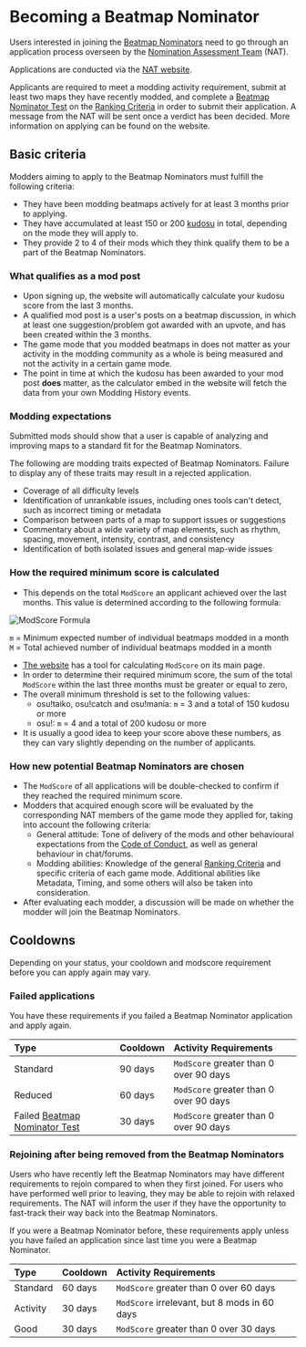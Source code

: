 # Becoming a Beatmap Nominator

Users interested in joining the [Beatmap Nominators](/wiki/People/The_Team/Beatmap_Nominators) need to go through an application process overseen by the [Nomination Assessment Team](/wiki/People/The_Team/Nomination_Assessment_Team) (NAT). 

Applications are conducted via the [NAT website](http://bn.mappersguild.com/bnapps).

Applicants are required to meet a modding activity requirement, submit at least two maps they have recently modded, and complete a [Beatmap Nominator Test](/wiki/People/The_Team/Beatmap_Nominators/Beatmap_Nominator_Test) on the [Ranking Criteria](/wiki/Ranking_Criteria) in order to submit their application. A message from the NAT will be sent once a verdict has been decided. More information on applying can be found on the website.

## Basic criteria

Modders aiming to apply to the Beatmap Nominators must fulfill the following criteria:

- They have been modding beatmaps actively for at least 3 months prior to applying.
- They have accumulated at least 150 or 200 [kudosu](/wiki/Modding/Kudosu) in total, depending on the mode they will apply to.
- They provide 2 to 4 of their mods which they think qualify them to be a part of the Beatmap Nominators.

### What qualifies as a mod post

- Upon signing up, the website will automatically calculate your kudosu score from the last 3 months.
- A qualified mod post is a user's posts on a beatmap discussion, in which at least one suggestion/problem got awarded with an upvote, and has been created within the 3 months.
- The game mode that you modded beatmaps in does not matter as your activity in the modding community as a whole is being measured and not the activity in a certain game mode.
- The point in time at which the kudosu has been awarded to your mod post **does** matter, as the calculator embed in the website will fetch the data from your own Modding History events.

### Modding expectations

Submitted mods should show that a user is capable of analyzing and improving maps to a standard fit for the Beatmap Nominators.

The following are modding traits expected of Beatmap Nominators. Failure to display any of these traits may result in a rejected application.

- Coverage of all difficulty levels
- Identification of unrankable issues, including ones tools can't detect, such as incorrect timing or metadata
- Comparison between parts of a map to support issues or suggestions
- Commentary about a wide variety of map elements, such as rhythm, spacing, movement, intensity, contrast, and consistency
- Identification of both isolated issues and general map-wide issues

### How the required minimum score is calculated

- This depends on the total `ModScore` an applicant achieved over the last months. This value is determined according to the following formula:

![ModScore Formula](/wiki/shared/Modscore_new_wiki.png "ModScore Formula")

`m` = Minimum expected number of individual beatmaps modded in a month\
`M` = Total achieved number of individual beatmaps modded in a month

- [The website](http://bn.mappersguild.com/bnapps) has a tool for calculating `ModScore` on its main page.
- In order to determine their required minimum score, the sum of the total `ModScore` within the last three months must be greater or equal to zero,
- The overall minimum threshold is set to the following values:
  - osu!taiko, osu!catch and osu!mania: `m` = 3 and a total of 150 kudosu or more
  - osu!: `m` = 4 and a total of 200 kudosu or more
- It is usually a good idea to keep your score above these numbers, as they can vary slightly depending on the number of applicants.

### How new potential Beatmap Nominators are chosen

- The `ModScore` of all applications will be double-checked to confirm if they reached the required minimum score.
- Modders that acquired enough score will be evaluated by the corresponding NAT members of the game mode they applied for, taking into account the following criteria:
  - General attitude: Tone of delivery of the mods and other behavioural expectations from the [Code of Conduct](/wiki/Ranking_Criteria/Code_of_Conduct), as well as general behaviour in chat/forums.
  - Modding abilities: Knowledge of the general [Ranking Criteria](/wiki/Ranking_Criteria) and specific criteria of each game mode. Additional abilities like Metadata, Timing, and some others will also be taken into consideration.
- After evaluating each modder, a discussion will be made on whether the modder will join the Beatmap Nominators.

## Cooldowns

Depending on your status, your cooldown and modscore requirement before you can apply again may vary.

### Failed applications

You have these requirements if you failed a Beatmap Nominator application and apply again.

| Type | Cooldown | Activity Requirements |
| :-- | :-- | :-- |
| Standard | 90 days | `ModScore` greater than 0 over 90 days |
| Reduced | 60 days | `ModScore` greater than 0 over 90 days |
| Failed [Beatmap Nominator Test](/wiki/People/The_Team/Beatmap_Nominators/Beatmap_Nominator_Test) | 30 days | `ModScore` greater than 0 over 90 days |

### Rejoining after being removed from the Beatmap Nominators

Users who have recently left the Beatmap Nominators may have different requirements to rejoin compared to when they first joined. For users who have performed well prior to leaving, they may be able to rejoin with relaxed requirements. The NAT will inform the user if they have the opportunity to fast-track their way back into the Beatmap Nominators.

If you were a Beatmap Nominator before, these requirements apply unless you have failed an application since last time you were a Beatmap Nominator.

| Type | Cooldown | Activity Requirements |
| :-- | :-- | :-- |
| Standard | 60 days | `ModScore` greater than 0 over 60 days |
| Activity | 30 days | `ModScore` irrelevant, but 8 mods in 60 days |
| Good | 30 days | `ModScore` greater than 0 over 30 days |
